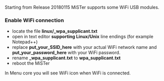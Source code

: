 Starting from Release 20180115 MiSTer supports some WiFi USB modules.

### Enable WiFi connection
* locate the file **linux/_wpa_supplicant.txt**
* open in text editor **supporting Linux/Unix** line endings (for example Notepad++)
* replace **put_your_SSID_here** with your actual WiFi network name and **put_your_password_here** with your WiFi password.
* rename **_wpa_supplicant.txt** to **wpa_supplicant.txt**
* reboot the MiSTer

In Menu core you will see WiFi icon when WiFi is connected.